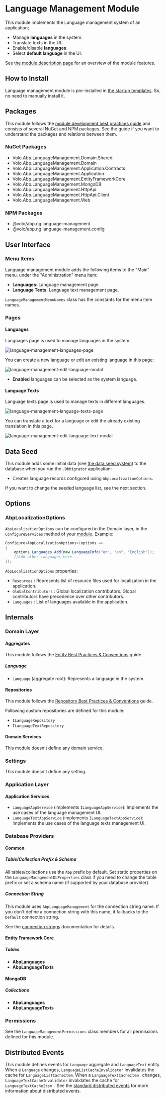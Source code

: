 # Language Management Module

This module implements the Language management system of an application;

* Manage **languages** in the system.
* Translate texts in the UI.
* Enable/disable **languages**.
* Select **default language** in the UI.

See [the module description page](https://commercial.abp.io/modules/Volo.Identity.Pro) for an overview of the module features.

## How to Install

Language management module is pre-installed in [the startup templates](../Startup-Templates/Index). So, no need to manually install it.

## Packages

This module follows the [module development best practices guide](https://docs.abp.io/en/abp/latest/Best-Practices/Index) and consists of several NuGet and NPM packages. See the guide if you want to understand the packages and relations between them.

### NuGet Packages

* Volo.Abp.LanguageManagement.Domain.Shared
* Volo.Abp.LanguageManagement.Domain
* Volo.Abp.LanguageManagement.Application.Contracts
* Volo.Abp.LanguageManagement.Application
* Volo.Abp.LanguageManagement.EntityFrameworkCore
* Volo.Abp.LanguageManagement.MongoDB
* Volo.Abp.LanguageManagement.HttpApi
* Volo.Abp.LanguageManagement.HttpApi.Client
* Volo.Abp.LanguageManagement.Web

### NPM Packages

* @volo/abp.ng.language-management
* @volo/abp.ng.language-management.config

## User Interface

### Menu Items

Language management module adds the following items to the "Main" menu, under the "Administration" menu item:

* **Languages**: Language management page.
* **Language Texts**: Language text management page.

`LanguageManagementMenuNames` class has the constants for the menu item names.

### Pages

#### Languages

Languages page is used to manage languages in the system. 

![language-management-languages-page](../Images/language-management-languages-page.png)

You can create a new language or edit an existing language in this page:

![language-management-edit-language-modal](../Images/language-management-edit-language-modal.png)

* **Enabled** languages can be selected as the system language.

#### Language Texts

Language texts page is used to manage texts in different languages.

![language-management-language-texts-page](../Images/language-management-language-texts-page.png)

You can translate a text for a language or edit the already existing translation in this page.

![language-management-edit-language-text-modal](../Images/language-management-edit-language-text-modal.png)

## Data Seed

This module adds some initial data (see [the data seed system](https://docs.abp.io/en/abp/latest/Data-Seeding)) to the database when you run the `.DbMigrator` application:

* Creates language records configured using `AbpLocalizationOptions`.

If you want to change the seeded language list, see the next section.

## Options

### AbpLocalizationOptions

`AbpLocalizationOptions` can be configured in the Domain layer, in the `ConfigureServices` method of your [module](https://docs.abp.io/en/abp/latest/Module-Development-Basics). Example:

````csharp
Configure<AbpLocalizationOptions>(options =>
{
    options.Languages.Add(new LanguageInfo("en", "en", "English"));
    //Add other languages here...
});
````

`AbpLocalizationOptions` properties:

* `Resources` : Represents list of resource files used for localization in the application.
* `GlobalContributors` :  Global localization contributors. Global contributors have precedence over other contributors.
* `Languages` : List of languages available in the application.

## Internals

### Domain Layer

#### Aggregates

This module follows the [Entity Best Practices & Conventions](https://docs.abp.io/en/abp/latest/Best-Practices/Entities) guide.

##### Language

* `Language` (aggregate root): Represents a language in the system.

#### Repositories

This module follows the [Repository Best Practices & Conventions](https://docs.abp.io/en/abp/latest/Best-Practices/Repositories) guide.

Following custom repositories are defined for this module:

* `ILanguageRepository`
* `ILanguageTextRepository`

#### Domain Services

This module doesn't define any domain service.

### Settings

This module doesn't define any setting.

### Application Layer

#### Application Services

* `LanguageAppService` (implements `ILanguageAppService`): Implements the use cases of the language management UI.
* `LanguageTextAppService` (implements `ILanguageTextAppService`): Implements the use cases of the language texts management UI. 

### Database Providers

#### Common

##### Table/Collection Prefix & Schema

All tables/collections use the `Abp` prefix by default. Set static properties on the `LanguageManagementDbProperties` class if you need to change the table prefix or set a schema name (if supported by your database provider).

##### Connection String

This module uses `AbpLanguageManagement` for the connection string name. If you don't define a connection string with this name, it fallbacks to the `Default` connection string.

See the [connection strings](https://docs.abp.io/en/abp/latest/Connection-Strings) documentation for details.

#### Entity Framework Core

##### Tables

* **AbpLanguages**
* **AbpLanguageTexts**

#### MongoDB

##### Collections

* **AbpLanguages**
* **AbpLanguageTexts**

### Permissions

See the `LanguageManagementPermissions` class members for all permissions defined for this module.

## Distributed Events

This module defines events for `Language` aggregate and `LanguageText` entity. When a `Language` changes, `LanguageListCacheInvalidator` invalidates the cache for `LanguageListCacheItem`. When a  `LanguageTextCacheItem ` changes,  `LanguageTextCacheInvalidator` invalidates the cache for  `LanguageTextCacheItem `. See the [standard distributed events](https://docs.abp.io/en/abp/latest/Distributed-Event-Bus) for more information about distributed events.